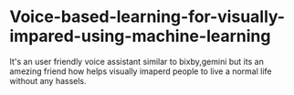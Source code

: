 # Voice-based-learning-for-visually-impared-using-machine-learning
It's an user friendly voice assistant similar to bixby,gemini but its an amezing friend how helps visually imaperd people to live a normal life without any hassels.
